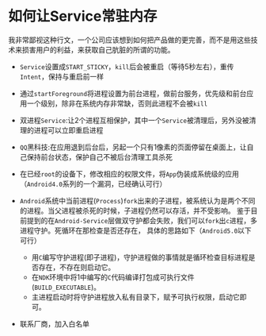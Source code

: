 如何让Service常驻内存
===

我非常鄙视这种行文，一个公司应该想到如何把产品做的更完善，而不是用这些技术来损害用户的利益，来获取自己肮脏的所谓的功能。

- `Service`设置成`START_STICKY`，`kill`后会被重启（等待5秒左右），重传`Intent`，保持与重启前一样
- ​通过`startForeground`将进程设置为前台进程，做前台服务，优先级和前台应用一个级别​，除非在系统内存非常缺，否则此进程不会被`kill`
- 双进程`Service`:让2个进程互相保护，其中一个`Service`被清理后，另外没被清理的进程可以立即重启进程
- `QQ`黑科技:在应用退到后台后，另起一个只有1像素的页面停留在桌面上，让自己保持前台状态，保护自己不被后台清理工具杀死
- 在已经`root`的设备下，修改相应的权限文件，将`App`伪装成系统级的应用（`Android4.0`系列的一个漏洞，已经确认可行）
- `Android`系统中当前进程(`Process`)`fork`出来的子进程，被系统认为是两个不同的进程。当父进程被杀死的时候，子进程仍然可以存活，并不受影响。
    鉴于目前提到的在`Android-Service`层做双守护都会失败，我们可以`fork`出`c`进程，多进程守护。死循环在那检查是否还存在，
	具体的思路如下（`Android5.0`以下可行）
	- 用`C`编写守护进程(即子进程)，守护进程做的事情就是循环检查目标进程是否存在，不存在则启动它。
	- 在`NDK`环境中将1中编写的`C`代码编译打包成可执行文件(`BUILD_EXECUTABLE`)。
	- 主进程启动时将守护进程放入私有目录下，赋予可执行权限，启动它即可。
	
- 联系厂商，加入白名单